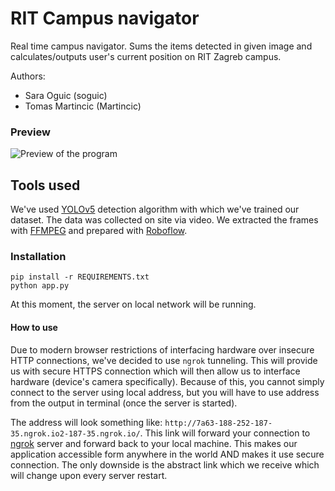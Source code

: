 # RIT Campus navigator
Real time campus navigator. Sums the items detected in given image and calculates/outputs user's current position on RIT Zagreb campus.

Authors:
  - Sara Oguic (soguic)
  - Tomas Martincic (Martincic)

### Preview

![Preview of the program](https://raw.githubusercontent.com/Martincic/ar-image-recognition/main/preview.gif)

## Tools used
We've used [YOLOv5](https://github.com/ultralytics/yolov5) detection algorithm with which we've trained our dataset. The data was collected on site via video. We extracted the frames with [FFMPEG](https://ffmpeg.org/) and prepared with [Roboflow](https://roboflow.com/).

### Installation
```
pip install -r REQUIREMENTS.txt
python app.py
```
At this moment, the server on local network will be running. 

#### How to use 
Due to modern browser restrictions of interfacing hardware over insecure HTTP connections, we've decided to use `ngrok` tunneling. This will provide us with secure HTTPS connection which will then allow us to interface hardware (device's camera specifically). Because of this, you cannot simply connect to the server using local address, but you will have to use address from the output in terminal (once the server is started).

The address will look something like: `http://7a63-188-252-187-35.ngrok.io2-187-35.ngrok.io/`. This link will forward your connection to [ngrok](https://ngrok.com/) server and forward back to your local machine. This makes our application accessible form anywhere in the world AND makes it use secure connection. The only downside is the abstract link which we receive which will change upon every server restart.
